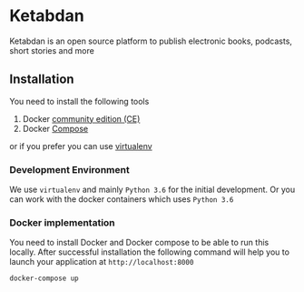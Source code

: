 # Ketabdan

Ketabdan is an open source platform to publish electronic books, podcasts, short stories and more

## Installation
You need to install the following tools
1. Docker [community edition (CE)](https://docs.docker.com/install/)
2. Docker [Compose](https://docs.docker.com/compose/install/)

or if you prefer you can use [virtualenv](https://help.dreamhost.com/hc/en-us/articles/115000695551-Installing-and-using-virtualenv-with-Python-3)


### Development Environment

We use `virtualenv` and mainly `Python 3.6` for the initial development. Or you can work with the docker containers
which uses `Python 3.6`

### Docker implementation

You need to install Docker and Docker compose to be able to run this locally. After successful installation the following command will help you to launch your application at `http://localhost:8000`

```bash
docker-compose up
```
